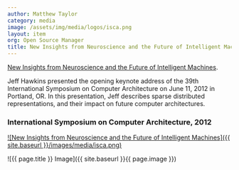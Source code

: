 ```yaml
---
author: Matthew Taylor
category: media
image: /assets/img/media/logos/isca.png
layout: item
org: Open Source Manager
title: New Insights from Neuroscience and the Future of Intelligent Machines
---
```


<a href="http://www.youtube.com/watch?v=A8sHMcCk0lU" rel="prettyPhoto">New Insights from Neuroscience and the Future of Intelligent Machines</a>.

Jeff Hawkins presented the opening keynote address of the 39th International
Symposium on Computer Architecture on June 11, 2012 in Portland, OR. In this
presentation, Jeff describes sparse distributed representations, and their
impact on future computer architectures.

### International Symposium on Computer Architecture, 2012

[![New Insights from Neuroscience and the Future of Intelligent Machines]({{ site.baseurl }}/images/media/isca.png)](http://www.youtube.com/watch?v=A8sHMcCk0lU)

![{{ page.title }} Image]({{ site.baseurl }}{{ page.image }})
